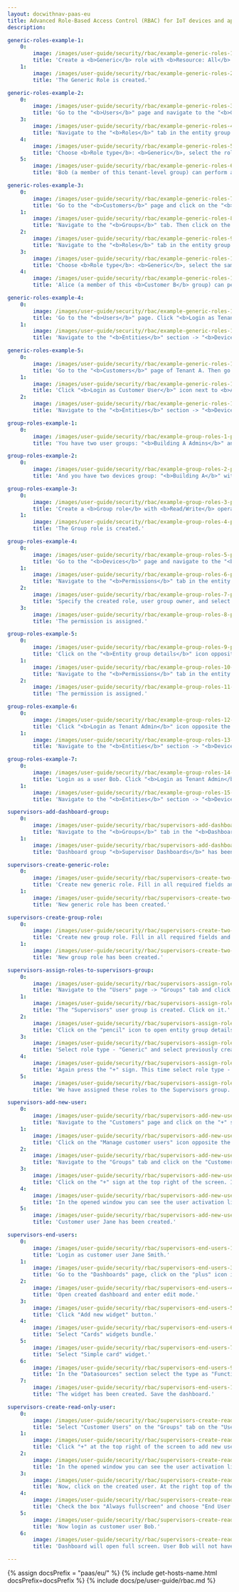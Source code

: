 ```yaml
---
layout: docwithnav-paas-eu
title: Advanced Role-Based Access Control (RBAC) for IoT devices and applications
description:

generic-roles-example-1:
    0:
        image: /images/user-guide/security/rbac/example-generic-roles-1-pe.png
        title: 'Create a <b>Generic</b> role with <b>Resource: All</b> and <b>Operation: All</b>.'
    1:
        image: /images/user-guide/security/rbac/example-generic-roles-2-pe.png
        title: 'The Generic Role is created.'

generic-roles-example-2:
    0:
        image: /images/user-guide/security/rbac/example-generic-roles-3-pe.png
        title: 'Go to the "<b>Users</b>" page and navigate to the "<b>Groups</b>" tab. Then click on the "<b>Entity group details</b>" icon opposite the "<b>Device Admins</b>" user group of Tenant A.'
    3:
        image: /images/user-guide/security/rbac/example-generic-roles-4-pe.png
        title: 'Navigate to the "<b>Roles</b>" tab in the entity group details and click on the "<b>plus</b>" icon.'
    4:
        image: /images/user-guide/security/rbac/example-generic-roles-5-pe.png
        title: 'Choose <b>Role type</b>: <b>Generic</b>, select the role you created, and click "<b>Add</b>".'
    5:
        image: /images/user-guide/security/rbac/example-generic-roles-6-pe.png
        title: 'Bob (a member of this tenant-level group) can perform any operation on any entity that belongs to <b>Tenant A</b>, including entities under <b>Customer A</b>, <b>Customer B</b>, and their sub-customers.'

generic-roles-example-3:
    0:
        image: /images/user-guide/security/rbac/example-generic-roles-7-pe.png
        title: 'Go to the "<b>Customers</b>" page and click on the "<b>Manage customer users</b>" icon opposite the Customer B;'
    1:
        image: /images/user-guide/security/rbac/example-generic-roles-8-pe.png
        title: 'Navigate to the "<b>Groups</b>" tab. Then click on the "<b>Entity group details</b>" icon opposite the "<b>Device Admins</b>" user group;'
    2:
        image: /images/user-guide/security/rbac/example-generic-roles-9-pe.png
        title: 'Navigate to the "<b>Roles</b>" tab in the entity group details and click on the "<b>plus</b>" icon;'
    3:
        image: /images/user-guide/security/rbac/example-generic-roles-10-pe.png
        title: 'Choose <b>Role type</b>: <b>Generic</b>, select the same role, and click "<b>Add</b>".'
    4:
        image: /images/user-guide/security/rbac/example-generic-roles-11-pe.png
        title: 'Alice (a member of this <b>Customer B</b> group) can perform any operation on entities that belong <b>only to Customer B</b> and its sub-customers.'

generic-roles-example-4:
    0:
        image: /images/user-guide/security/rbac/example-generic-roles-12-pe.png
        title: 'Go to the "<b>Users</b>" page. Click "<b>Login as Tenant Admin</b>" icon next to Bob&#39;s account in the "<b>Device Admins</b>" group of Tenant A.'
    1:
        image: /images/user-guide/security/rbac/example-generic-roles-13-pe.png
        title: 'Navigate to the "<b>Entities</b>" section -> "<b>Devices</b>" page. You should see two devices available to Bob: <b>Device A1</b> and <b>Device B1</b>.'

generic-roles-example-5:
    0:
        image: /images/user-guide/security/rbac/example-generic-roles-14-pe.png
        title: 'Go to the "<b>Сustomers</b>" page of Tenant A. Then go to the "<b>Manage customer users</b>" page of Customer B.'
    1:
        image: /images/user-guide/security/rbac/example-generic-roles-15-pe.png
        title: 'Click "<b>Login as Customer User</b>" icon next to <b>Alice</b> account.'
    2:
        image: /images/user-guide/security/rbac/example-generic-roles-16-pe.png
        title: 'Navigate to the "<b>Entities</b>" section -> "<b>Devices</b>" page. User Alice has access to only one device "<b>Device B1</b>".'

group-roles-example-1:
    0:
        image: /images/user-guide/security/rbac/example-group-roles-1-pe.png
        title: 'You have two user groups: "<b>Building A Admins</b>" and "<b>Building B Admins</b>".'

group-roles-example-2:
    0:
        image: /images/user-guide/security/rbac/example-group-roles-2-pe.png
        title: 'And you have two devices group: "<b>Building A</b>" with <b>Device A1</b> inside and "<b>Building B</b>" with <b>Device B1</b> inside.'

group-roles-example-3:
    0:
        image: /images/user-guide/security/rbac/example-group-roles-3-pe.png
        title: 'Create a <b>Group role</b> with <b>Read/Write</b> operations.'
    1:
        image: /images/user-guide/security/rbac/example-group-roles-4-pe.png
        title: 'The Group role is created.'

group-roles-example-4:
    0:
        image: /images/user-guide/security/rbac/example-group-roles-5-pe.png
        title: 'Go to the "<b>Devices</b>" page and navigate to the "<b>Groups</b>" tab. Then click on the "<b>Entity group details</b>" icon opposite the devices group to which you want to add the group role.'
    1:
        image: /images/user-guide/security/rbac/example-group-roles-6-pe.png
        title: 'Navigate to the "<b>Permissions</b>" tab in the entity group details and click on the "<b>plus</b>" icon.'
    2:
        image: /images/user-guide/security/rbac/example-group-roles-7-pe.png
        title: 'Specify the created role, user group owner, and select the user group to which you are granting access to the device group "<b>Building A</b>". Click "<b>Add</b>".'
    3:
        image: /images/user-guide/security/rbac/example-group-roles-8-pe.png
        title: 'The permission is assigned.'

group-roles-example-5:
    0:
        image: /images/user-guide/security/rbac/example-group-roles-9-pe.png
        title: 'Click on the "<b>Entity group details</b>" icon opposite the "<b>Building B</b>" devices group to which you want to add the role.'
    1:
        image: /images/user-guide/security/rbac/example-group-roles-10-pe.png
        title: 'Navigate to the "<b>Permissions</b>" tab in the entity group details and click on the "plus" icon. Specify the created role, user group owner, and select the user group to which you are granting access to the device group "<b>Building B</b>". Click "Add".'
    2:
        image: /images/user-guide/security/rbac/example-group-roles-11-pe.png
        title: 'The permission is assigned.'

group-roles-example-6:
    0:
        image: /images/user-guide/security/rbac/example-group-roles-12-pe.png
        title: 'Click "<b>Login as Tenant Admin</b>" icon opposite the user <b>Alice</b> account.'
    1:
        image: /images/user-guide/security/rbac/example-group-roles-13-pe.png
        title: 'Navigate to the "<b>Entities</b>" section -> "<b>Devices</b>" page. You will only see the device group "<b>Building A</b>" with <b>Device A1</b> inside.'

group-roles-example-7:
    0:
        image: /images/user-guide/security/rbac/example-group-roles-14-pe.png
        title: 'Login as a user Bob. Click "<b>Login as Tenant Admin</b>" icon opposite the user <b>Bob</b> account.'
    1:
        image: /images/user-guide/security/rbac/example-group-roles-15-pe.png
        title: 'Navigate to the "<b>Entities</b>" section -> "<b>Devices</b>" page. You will only see the device group "<b>Building B</b>" with <b>Device B1</b> inside.'

supervisors-add-dashboard-group:
    0:
        image: /images/user-guide/security/rbac/supervisors-add-dashboard-group-1-pe.png
        title: 'Navigate to the "<b>Groups</b>" tab in the "<b>Dashboards</b>" page and click "<b>plus</b>" icon to create new dashboard group. Input the name of your dashboard group. In our case it&#39;s "<b>Supervisor Dashboards</b>". Click on the "<b>Add</b>" button.'
    1:
        image: /images/user-guide/security/rbac/supervisors-add-dashboard-group-2-pe.png
        title: 'Dashboard group "<b>Supervisor Dashboards</b>" has been created.'

supervisors-create-generic-role:
    0:
        image: /images/user-guide/security/rbac/supervisors-create-two-roles-1-pe.png
        title: 'Create new generic role. Fill in all required fields and click "<b>Add</b>".'
    1:
        image: /images/user-guide/security/rbac/supervisors-create-two-roles-2-pe.png
        title: 'New generic role has been created.'

supervisors-create-group-role:
    0:
        image: /images/user-guide/security/rbac/supervisors-create-two-roles-3-pe.png
        title: 'Create new group role. Fill in all required fields and click "<b>Add</b>".'
    1:
        image: /images/user-guide/security/rbac/supervisors-create-two-roles-4-pe.png
        title: 'New group role has been created.'

supervisors-assign-roles-to-supervisors-group:
    0:
        image: /images/user-guide/security/rbac/supervisors-assign-roles-to-supervisors-group-1-pe.png
        title: 'Navigate to the "Users" page -> "Groups" tab and click on the plus sign (Add entity group) at the top right of the screen. Input the name - "Supervisors", then click on the Add" button.'
    1:
        image: /images/user-guide/security/rbac/supervisors-assign-roles-to-supervisors-group-2-pe.png
        title: 'The "Supervisors" user group is created. Click on it.'
    2:
        image: /images/user-guide/security/rbac/supervisors-assign-roles-to-supervisors-group-3-pe.png
        title: 'Click on the "pencil" icon to open entity group details. Navigate to the "Roles" tab and click on the "plus" icon at the right top of the opened menu.'
    3:
        image: /images/user-guide/security/rbac/supervisors-assign-roles-to-supervisors-group-4-pe.png
        title: 'Select role type - "Generic" and select previously created role - "All Entities Read-only". Then, click "Add".'
    4:
        image: /images/user-guide/security/rbac/supervisors-assign-roles-to-supervisors-group-5-pe.png
        title: 'Again press the "+" sign. This time select role type - "Group" and select role - "Entity Group Administrator". For a group owner select "Tenant", for a entity type select "Dashboard", and select entity group - "Supervisor Dashboard". Click "Add".'
    5:
        image: /images/user-guide/security/rbac/supervisors-assign-roles-to-supervisors-group-6-pe.png
        title: 'We have assigned these roles to the Supervisors group.'

supervisors-add-new-user:
    0:
        image: /images/user-guide/security/rbac/supervisors-add-new-user-1-pe.png
        title: 'Navigate to the "Customers" page and click on the "+" sign (Add customer) at the top right of the screen. Input the title "Building A" and click "Add".'
    1:
        image: /images/user-guide/security/rbac/supervisors-add-new-user-3-pe.png
        title: 'Click on the "Manage customer users" icon opposite the "Building A" customer.'
    2:
        image: /images/user-guide/security/rbac/supervisors-add-new-user-4-pe.png
        title: 'Navigate to the "Groups" tab and click on the "Customer Administrators" user group.'
    3:
        image: /images/user-guide/security/rbac/supervisors-add-new-user-5-pe.png
        title: 'Click on the "+" sign at the top right of the screen. Input email address, for instance, we can use janesmith@thingsboard.io, and click "Add".'
    4:
        image: /images/user-guide/security/rbac/supervisors-add-new-user-6-pe.png
        title: 'In the opened window you can see the user activation link, click "OK".'
    5:
        image: /images/user-guide/security/rbac/supervisors-add-new-user-7-pe.png
        title: 'Customer user Jane has been created.'

supervisors-end-users:
    0:
        image: /images/user-guide/security/rbac/supervisors-end-users-1-pe.png
        title: 'Login as customer user Jane Smith.'
    1:
        image: /images/user-guide/security/rbac/supervisors-end-users-3-pe.png
        title: 'Go to the "Dashboards" page, click on the "plus" icon in the top right corner. Select "Create new dashboard". Input dashboard name (for example, "End User Dashboard"). Click "Add" to create the dashboard.'
    2:
        image: /images/user-guide/security/rbac/supervisors-end-users-4-pe.png
        title: 'Open created dashboard and enter edit mode.'
    3:
        image: /images/user-guide/security/rbac/supervisors-end-users-5-pe.png
        title: 'Click "Add new widget" button.'
    4:
        image: /images/user-guide/security/rbac/supervisors-end-users-6-pe.png
        title: 'Select "Cards" widgets bundle.'
    5:
        image: /images/user-guide/security/rbac/supervisors-end-users-7-pe.png
        title: 'Select "Simple card" widget.'
    6:
        image: /images/user-guide/security/rbac/supervisors-end-users-9-pe.png
        title: 'In the "Datasources" section select the type as "Function" and the key as "Random". Click "Add".'
    7:
        image: /images/user-guide/security/rbac/supervisors-end-users-10-pe.png
        title: 'The widget has been created. Save the dashboard.'

supervisors-create-read-only-user:
    0:
        image: /images/user-guide/security/rbac/supervisors-create-read-only-user-1-pe.png
        title: 'Select "Customer Users" on the "Groups" tab on the "Users" page of the user Jane.'
    1:
        image: /images/user-guide/security/rbac/supervisors-create-read-only-user-2-pe.png
        title: 'Click "+" at the top right of the screen to add new user. Input email address, for example, we will use bob@thingsboard.io, then click "Add".'
    2:
        image: /images/user-guide/security/rbac/supervisors-create-read-only-user-3-pe.png
        title: 'In the opened window you can see the user activation link, click "OK".'
    3:
        image: /images/user-guide/security/rbac/supervisors-create-read-only-user-5-pe.png
        title: 'Now, click on the created user. At the right top of the screen you shall see the "pen" icon. Click on it to enter edit mode.'
    4:
        image: /images/user-guide/security/rbac/supervisors-create-read-only-user-6-pe.png
        title: 'Check the box "Always fullscreen" and choose "End User Dashboard" in the "Default dashboard" line. Then save changes.'
    5:
        image: /images/user-guide/security/rbac/supervisors-create-read-only-user-7-pe.png
        title: 'Now login as customer user Bob.'
    6:
        image: /images/user-guide/security/rbac/supervisors-create-read-only-user-8-pe.png
        title: 'Dashboard will open full screen. User Bob will not have access to the administration panel to the left. Bob is not allowed to perform any server-side API calls, only browsing the data.'

---
```


{% assign docsPrefix = "paas/eu/" %}
{% include get-hosts-name.html docsPrefix=docsPrefix %}
{% include docs/pe/user-guide/rbac.md %}